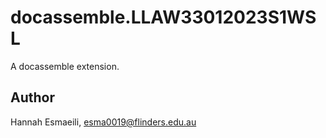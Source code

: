# docassemble.LLAW33012023S1WSL

A docassemble extension.

## Author

Hannah Esmaeili, esma0019@flinders.edu.au


